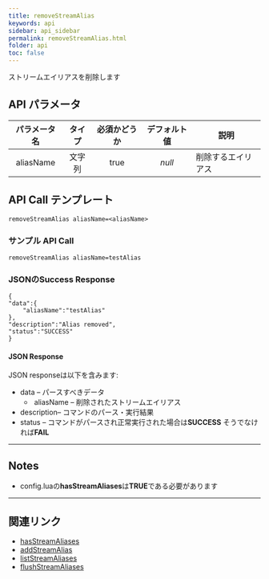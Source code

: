```yaml
---
title: removeStreamAlias
keywords: api
sidebar: api_sidebar
permalink: removeStreamAlias.html
folder: api
toc: false
---
```




ストリームエイリアスを削除します



## API パラメータ

| パラメータ名  |  タイプ | 必須かどうか | デフォルト値 | 説明 |
| :------------: | :----: | :-------: | :-----------: | ------------------- |
|   aliasName    | 文字列 |   true    |    *null*     | 削除するエイリアス |



## API Call テンプレート

```
removeStreamAlias aliasName=<aliasName>
```



### サンプル API Call

```
removeStreamAlias aliasName=testAlias
```

### JSONのSuccess Response

```
{
"data":{
	"aliasName":"testAlias"
},
"description":"Alias removed",
"status":"SUCCESS"
}
```



#### JSON Response

JSON responseは以下を含みます:

- data – パースすべきデータ
  - ​	aliasName – 削除されたストリームエイリアス
- description– コマンドのパース・実行結果
- status – コマンドがパースされ正常実行された場合は**SUCCESS** そうでなければ**FAIL**


------

## Notes

- config.luaの**hasStreamAliases**は**TRUE**である必要があります


------

## 関連リンク

- [hasStreamAliases](userguide_configlua.html#hasstreamaliases)
- [addStreamAlias](addStreamAlias.html)
- [listStreamAliases](listStreamAliases.html)
- [flushStreamAliases](flushStreamAliases.html)